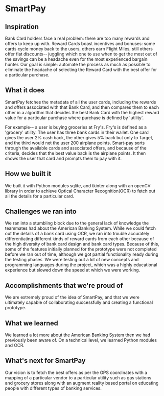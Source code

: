 # SmartPay

## Inspiration

Bank Card holders face a real problem: there are too many rewards and offers to keep up with. Reward Cards boast incentives and bonuses: some cards cycle money back to the users, others earn Flight Miles, still others offer flat discounts-- juggling which one to use when to get the most out of the savings can be a headache even for the most experienced bargain hunter. Our goal is simple: automate the process as much as possible to eliminate the headache of selecting the Reward Card with the best offer for a particular purchase. 

## What it does

SmartPay fetches the metadata of all the user cards, including the rewards and offers associated with that Bank Card, and then compares them to each other in a algorithm that decides the best Bank Card with the highest reward value for a particular purchase where purchase is defined by 'utility'. 

For example-- a user is buying groceries at Fry's. Fry's is defined as a 'grocery' utility. The user has three bank cards in their wallet. One card gives the user 2% cash back, the other gives 5% back but only to Target, and the third would net the user 200 airplane points. Smart-pay sorts through the available cards and associated offers, and because of the criteria, decides that the best value back is the airplane points. It then shows the user that card and prompts them to pay with it. 

## How we built it

We built it with Python modules sqlite, and tkinter along with an openCV library in order to achieve Optical Character Recognition(OCR) to fetch out all the details for a particular card.

## Challenges we ran into

We ran into a stumbling block due to the general lack of knowledge the teammates had about the American Banking System. While we could fetch out the details of a bank card using OCR, we ran into trouble accurately differentiating different kinds of reward cards from each other because of the high diversity of bank card design and bank card types. Because of this, some of the features initially planned for the prototype were not completed before we ran out of time, although we got partial functionality ready during the testing phases. We were testing out a lot of new concepts and programming languages during the project, which was a highly educational experience but slowed down the speed at which we were working. 

## Accomplishments that we're proud of

We are extremely proud of the idea of SmartPay, and that we were ultimately capable of collaborating successfully and creating a functional prototype. 

## What we learned

We learned a lot more about the American Banking System then we had previously been aware of. On a technical level, we learned Python modules and OCR. 

## What's next for SmartPay

Our vision is to fetch the best offers as per the GPS coordinates with a mapping of a particular vendor to a particular utility such as gas stations and grocery stores along with an augment reality based portal on educating people with different types of banking services.
